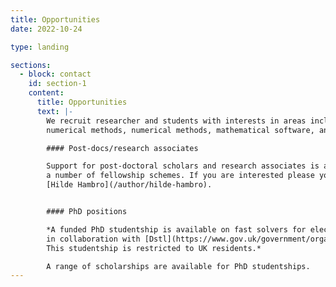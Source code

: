 ```yaml
---
title: Opportunities
date: 2022-10-24

type: landing

sections:
  - block: contact
    id: section-1
    content:
      title: Opportunities
      text: |-
        We recruit researcher and students with interests in areas including modelling and simulation,
        numerical methods, numerical methods, mathematical software, and high-performance and parallel computing.

        #### Post-docs/research associates

        Support for post-doctoral scholars and research associates is available through
        a number of fellowship schemes. If you are interested please your CV to
        [Hilde Hambro](/author/hilde-hambro).


        #### PhD positions

        *A funded PhD studentship is available on fast solvers for electromagnetic scattering problems
        in collaboration with [Dstl](https://www.gov.uk/government/organisations/defence-science-and-technology-laboratory).
        This studentship is restricted to UK residents.*

        A range of scholarships are available for PhD studentships.
---
```


<!-- #### Visitors

We welcome senior academic visitors -->


